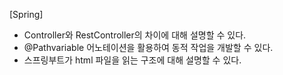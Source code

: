 [Spring]
- Controller와 RestController의 차이에 대해 설명할 수 있다.
- @Pathvariable 어노테이션을 활용하여 동적 작업을 개발할 수 있다.
- 스프링부트가 html 파일을 읽는 구조에 대해 설명할 수 있다.
